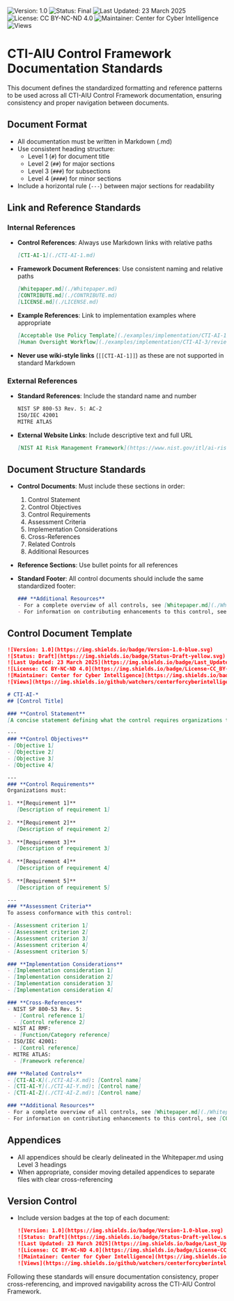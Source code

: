 ![Version: 1.0](https://img.shields.io/badge/Version-1.0-blue.svg)
![Status: Final](https://img.shields.io/badge/Status-Final-purple.svg)
![Last Updated: 23 March 2025](https://img.shields.io/badge/Last_Updated-23_March_2025-teal.svg)
![License: CC BY-NC-ND 4.0](https://img.shields.io/badge/License-CC_BY--NC--ND_4.0-lightgrey.svg)
![Maintainer: Center for Cyber Intelligence](https://img.shields.io/badge/Maintainer-Center_for_Cyber_Intelligence-darkblue.svg)
![Views](https://img.shields.io/github/watchers/centerforcyberintelligence/CTI-AIU?label=Views&style=social)
# CTI-AIU Control Framework Documentation Standards

This document defines the standardized formatting and reference patterns to be used across all CTI-AIU Control Framework documentation, ensuring consistency and proper navigation between documents.

## Document Format

- All documentation must be written in Markdown (.md)
- Use consistent heading structure:
  - Level 1 (`#`) for document title
  - Level 2 (`##`) for major sections
  - Level 3 (`###`) for subsections
  - Level 4 (`####`) for minor sections
- Include a horizontal rule (`---`) between major sections for readability

## Link and Reference Standards

### Internal References

- **Control References**: Always use Markdown links with relative paths
  ```markdown
  [CTI-AI-1](./CTI-AI-1.md)
  ```
  
- **Framework Document References**: Use consistent naming and relative paths
  ```markdown
  [Whitepaper.md](./Whitepaper.md)
  [CONTRIBUTE.md](./CONTRIBUTE.md)
  [LICENSE.md](./LICENSE.md)
  ```

- **Example References**: Link to implementation examples where appropriate
  ```markdown
  [Acceptable Use Policy Template](./examples/implementation/CTI-AI-1/policy_templates/acceptable_use_policy.md)
  [Human Oversight Workflow](./examples/implementation/CTI-AI-3/review_workflows/human_oversight_workflow.md)
  ```

- **Never use wiki-style links** (`[[CTI-AI-1]]`) as these are not supported in standard Markdown

### External References

- **Standard References**: Include the standard name and number
  ```markdown
  NIST SP 800-53 Rev. 5: AC-2
  ISO/IEC 42001
  MITRE ATLAS
  ```

- **External Website Links**: Include descriptive text and full URL
  ```markdown
  [NIST AI Risk Management Framework](https://www.nist.gov/itl/ai-risk-management-framework)
  ```

## Document Structure Standards

- **Control Documents**: Must include these sections in order:
  1. Control Statement
  2. Control Objectives
  3. Control Requirements
  4. Assessment Criteria
  5. Implementation Considerations
  6. Cross-References
  7. Related Controls
  8. Additional Resources

- **Reference Sections**: Use bullet points for all references
- **Standard Footer**: All control documents should include the same standardized footer:
  ```markdown
  ### **Additional Resources**
  - For a complete overview of all controls, see [Whitepaper.md](./Whitepaper.md)
  - For information on contributing enhancements to this control, see [CONTRIBUTE.md](./CONTRIBUTE.md)
  ```

## Control Document Template

```markdown
![Version: 1.0](https://img.shields.io/badge/Version-1.0-blue.svg)
![Status: Draft](https://img.shields.io/badge/Status-Draft-yellow.svg)
![Last Updated: 23 March 2025](https://img.shields.io/badge/Last_Updated-23_March_2025-green.svg)
![License: CC BY-NC-ND 4.0](https://img.shields.io/badge/License-CC_BY--NC--ND_4.0-lightgrey.svg)
![Maintainer: Center for Cyber Intelligence](https://img.shields.io/badge/Maintainer-Center_for_Cyber_Intelligence-red.svg)
![Views](https://img.shields.io/github/watchers/centerforcyberintelligence/CTI-AIU?label=Views&style=social)

# CTI-AI-*
## [Control Title]

### **Control Statement**
[A concise statement defining what the control requires organizations to do]

---
### **Control Objectives**
- [Objective 1]
- [Objective 2]
- [Objective 3]
- [Objective 4]

---
### **Control Requirements**
Organizations must:

1. **[Requirement 1]**  
   [Description of requirement 1]
    
2. **[Requirement 2]**  
   [Description of requirement 2]
    
3. **[Requirement 3]**  
   [Description of requirement 3]
    
4. **[Requirement 4]**  
   [Description of requirement 4]
    
5. **[Requirement 5]**  
   [Description of requirement 5]

---
### **Assessment Criteria**
To assess conformance with this control:

- [Assessment criterion 1]
- [Assessment criterion 2]
- [Assessment criterion 3]
- [Assessment criterion 4]
- [Assessment criterion 5]

### **Implementation Considerations**
- [Implementation consideration 1]
- [Implementation consideration 2]
- [Implementation consideration 3]
- [Implementation consideration 4]

### **Cross-References**
- NIST SP 800-53 Rev. 5:
  - [Control reference 1]
  - [Control reference 2]
- NIST AI RMF:
  - [Function/Category reference]
- ISO/IEC 42001:
  - [Control reference]
- MITRE ATLAS:
  - [Framework reference]

### **Related Controls**
- [CTI-AI-X](./CTI-AI-X.md): [Control name]
- [CTI-AI-Y](./CTI-AI-Y.md): [Control name]
- [CTI-AI-Z](./CTI-AI-Z.md): [Control name]

### **Additional Resources**
- For a complete overview of all controls, see [Whitepaper.md](./Whitepaper.md)
- For information on contributing enhancements to this control, see [CONTRIBUTE.md](./CONTRIBUTE.md)
```

## Appendices

- All appendices should be clearly delineated in the Whitepaper.md using Level 3 headings
- When appropriate, consider moving detailed appendices to separate files with clear cross-referencing

## Version Control

- Include version badges at the top of each document:
  ```markdown
  ![Version: 1.0](https://img.shields.io/badge/Version-1.0-blue.svg)
  ![Status: Draft](https://img.shields.io/badge/Status-Draft-yellow.svg)
  ![Last Updated: 23 March 2025](https://img.shields.io/badge/Last_Updated-23_March_2025-green.svg)
  ![License: CC BY-NC-ND 4.0](https://img.shields.io/badge/License-CC_BY--NC--ND_4.0-lightgrey.svg)
  ![Maintainer: Center for Cyber Intelligence](https://img.shields.io/badge/Maintainer-Center_for_Cyber_Intelligence-red.svg)
  ![Views](https://img.shields.io/github/watchers/centerforcyberintelligence/CTI-AIU?label=Views&style=social)
  ```

Following these standards will ensure documentation consistency, proper cross-referencing, and improved navigability across the CTI-AIU Control Framework. 